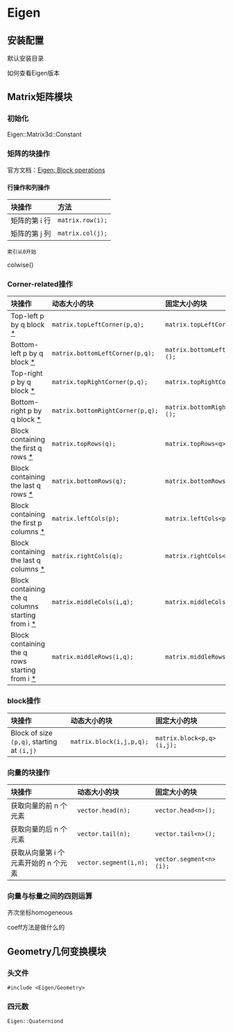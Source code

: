# Eigen

## 安装配置

默认安装目录

如何查看Eigen版本

## Matrix矩阵模块

### 初始化

Eigen::Matrix3d::Constant

### 矩阵的块操作

官方文档：[Eigen: Block operations](https://eigen.tuxfamily.org/dox/group__TutorialBlockOperations.html)

#### 行操作和列操作

| 块操作        | 方法             |
| :------------ | :--------------- |
| 矩阵的第 i 行 | `matrix.row(i);` |
| 矩阵的第 j 列 | `matrix.col(j);` |

```{note}
索引从0开始
```

colwise()

### Corner-related操作

| 块操作                                                       | 动态大小的块                     | 固定大小的块                       |
| :----------------------------------------------------------- | :------------------------------- | :--------------------------------- |
| Top-left p by q block [*](https://eigen.tuxfamily.org/dox/group__TutorialBlockOperations.html) | `matrix.topLeftCorner(p,q);`     | `matrix.topLeftCorner<p,q>();`     |
| Bottom-left p by q block [*](https://eigen.tuxfamily.org/dox/group__TutorialBlockOperations.html) | `matrix.bottomLeftCorner(p,q);`  | `matrix.bottomLeftCorner<p,q>();`  |
| Top-right p by q block [*](https://eigen.tuxfamily.org/dox/group__TutorialBlockOperations.html) | `matrix.topRightCorner(p,q);`    | `matrix.topRightCorner<p,q>();`    |
| Bottom-right p by q block [*](https://eigen.tuxfamily.org/dox/group__TutorialBlockOperations.html) | `matrix.bottomRightCorner(p,q);` | `matrix.bottomRightCorner<p,q>();` |
| Block containing the first q rows [*](https://eigen.tuxfamily.org/dox/group__TutorialBlockOperations.html) | `matrix.topRows(q);`             | `matrix.topRows<q>();`             |
| Block containing the last q rows [*](https://eigen.tuxfamily.org/dox/group__TutorialBlockOperations.html) | `matrix.bottomRows(q);`          | `matrix.bottomRows<q>();`          |
| Block containing the first p columns [*](https://eigen.tuxfamily.org/dox/group__TutorialBlockOperations.html) | `matrix.leftCols(p);`            | `matrix.leftCols<p>();`            |
| Block containing the last q columns [*](https://eigen.tuxfamily.org/dox/group__TutorialBlockOperations.html) | `matrix.rightCols(q);`           | `matrix.rightCols<q>();`           |
| Block containing the q columns starting from i [*](https://eigen.tuxfamily.org/dox/group__TutorialBlockOperations.html) | `matrix.middleCols(i,q);`        | `matrix.middleCols<q>(i);`         |
| Block containing the q rows starting from i [*](https://eigen.tuxfamily.org/dox/group__TutorialBlockOperations.html) | `matrix.middleRows(i,q);`        | `matrix.middleRows<q>(i);`         |

### block操作

| 块操作                                     | 动态大小的块             | 固定大小的块              |
| :----------------------------------------- | :----------------------- | :------------------------ |
| Block of size `(p,q)`, starting at `(i,j)` | `matrix.block(i,j,p,q);` | `matrix.block<p,q>(i,j);` |

### 向量的块操作

| 块操作                               | 动态大小的块           | 固定大小的块            |
| :----------------------------------- | :--------------------- | :---------------------- |
| 获取向量的前 n 个元素                | `vector.head(n);`      | `vector.head<n>();`     |
| 获取向量的后 n 个元素                | `vector.tail(n);`      | `vector.tail<n>();`     |
| 获取从向量第 i 个元素开始的 n 个元素 | `vector.segment(i,n);` | `vector.segment<n>(i);` |

### 向量与标量之间的四则运算

齐次坐标homogeneous

coeff方法是做什么的

## Geometry几何变换模块

### 头文件

```
#include <Eigen/Geometry>
```

### 四元数

```
Eigen::Quaterniond
```

